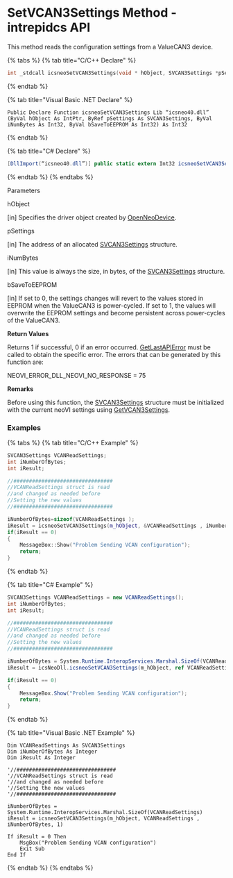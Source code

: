 # SetVCAN3Settings Method - intrepidcs API

This method reads the configuration settings from a ValueCAN3 device.

{% tabs %}
{% tab title="C/C++ Declare" %}
```cpp
int _stdcall icsneoSetVCAN3Settings(void * hObject, SVCAN3Settings *pSettings, int iNumBytes, int bSaveToEEPROM);
```
{% endtab %}

{% tab title="Visual Basic .NET Declare" %}
```vbnet
Public Declare Function icsneoSetVCAN3Settings Lib “icsneo40.dll” (ByVal hObject As IntPtr, ByRef pSettings As SVCAN3Settings, ByVal iNumBytes As Int32, ByVal bSaveToEEPROM As Int32) As Int32
```
{% endtab %}

{% tab title="C# Declare" %}
```csharp
[DllImport(“icsneo40.dll”)] public static extern Int32 icsneoSetVCAN3Settings(IntPtr hObject, ref SVCAN3Settings pSettings, Int32 iNumBytes, Int32 bSaveToEEPROM);
```
{% endtab %}
{% endtabs %}

Parameters

hObject

\[in] Specifies the driver object created by [OpenNeoDevice](../../basic-functions-overview-intrepidcs-api/openneodevice-method-intrepidcs-api.md).

pSettings

\[in] The address of an allocated [SVCAN3Settings](../../structures-types-and-defines-overview-intrepidcs-api/setting-structures-overview-intrepidcs-api/svcan3settings-structure.md) structure.

iNumBytes

\[in] This value is always the size, in bytes, of the [SVCAN3Settings](../../structures-types-and-defines-overview-intrepidcs-api/setting-structures-overview-intrepidcs-api/svcan3settings-structure.md) structure.

bSaveToEEPROM

\[in] If set to 0, the settings changes will revert to the values stored in EEPROM when the ValueCAN3 is power-cycled. If set to 1, the values will overwrite the EEPROM settings and become persistent across power-cycles of the ValueCAN3.

**Return Values**

Returns 1 if successful, 0 if an error occurred. [GetLastAPIError](../../error-functions-overview-intrepidcs-api/getlastapierror-method-intrepidcs-api.md) must be called to obtain the specific error. The errors that can be generated by this function are:

NEOVI\_ERROR\_DLL\_NEOVI\_NO\_RESPONSE = 75

**Remarks**

Before using this function, the [SVCAN3Settings](../../structures-types-and-defines-overview-intrepidcs-api/setting-structures-overview-intrepidcs-api/svcan3settings-structure.md) structure must be initialized with the current neoVI settings using [GetVCAN3Settings](getvcan3settings-method-intrepidcs-api.md).

### Examples

{% tabs %}
{% tab title="C/C++ Example" %}
```cpp
SVCAN3Settings VCANReadSettings;
int iNumberOfBytes;
int iResult;

//################################
//VCANReadSettings struct is read
//and changed as needed before
//Setting the new values
//################################

iNumberOfBytes=sizeof(VCANReadSettings );
iResult = icsneoSetVCAN3Settings(m_hObject, &VCANReadSettings , iNumberOfBytes, 1);
if(iResult == 0)
{
    MessageBox::Show("Problem Sending VCAN configuration");
    return;
}
```
{% endtab %}

{% tab title="C# Example" %}
```csharp
SVCAN3Settings VCANReadSettings = new VCANReadSettings();
int iNumberOfBytes;
int iResult;

//################################
//VCANReadSettings struct is read
//and changed as needed before
//Setting the new values
//################################

iNumberOfBytes = System.Runtime.InteropServices.Marshal.SizeOf(VCANReadSettings);
iResult = icsNeoDll.icsneoSetVCAN3Settings(m_hObject, ref VCANReadSettings , iNumberOfBytes, 1);

if(iResult == 0)
{
    MessageBox.Show("Problem Sending VCAN configuration");
    return;
}
```
{% endtab %}

{% tab title="Visual Basic .NET Example" %}
```vbnet
Dim VCANReadSettings As SVCAN3Settings
Dim iNumberOfBytes As Integer
Dim iResult As Integer

'//################################
'//VCANReadSettings struct is read
'//and changed as needed before
'//Setting the new values
'//################################

iNumberOfBytes = System.Runtime.InteropServices.Marshal.SizeOf(VCANReadSettings)
iResult = icsneoSetVCAN3Settings(m_hObject, VCANReadSettings , iNumberOfBytes, 1)

If iResult = 0 Then
    MsgBox("Problem Sending VCAN configuration")
    Exit Sub
End If
```
{% endtab %}
{% endtabs %}
